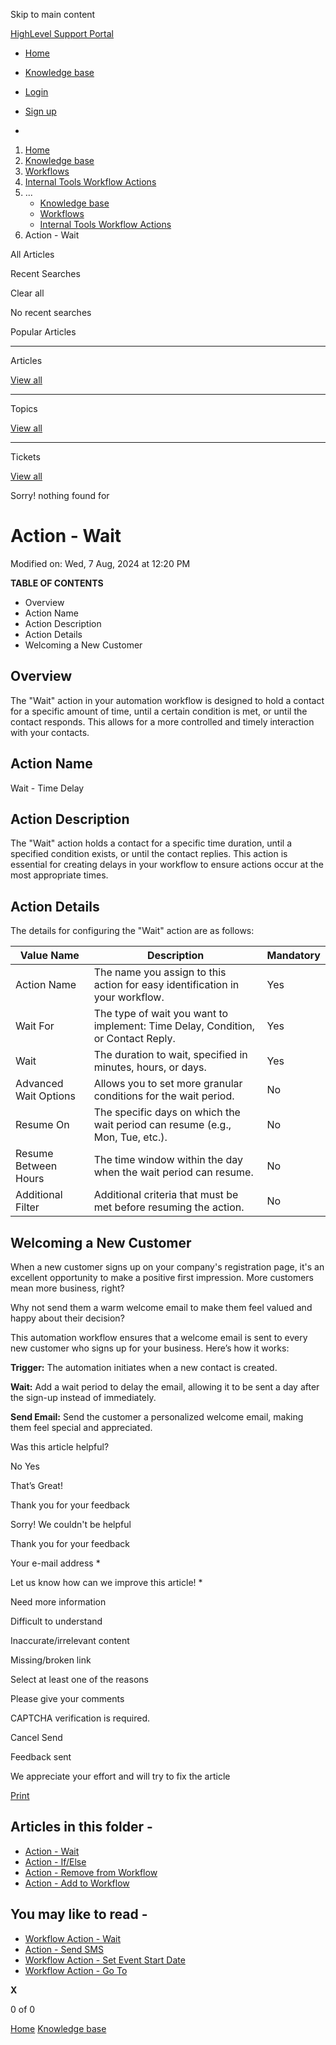 Skip to main content

[ HighLevel Support Portal ](https://help.gohighlevel.com)

  * [ Home ](/support/home)
  * [ Knowledge base ](/support/solutions)

  * [Login](/support/login)
  * [Sign up](/support/signup)
  * 

  1. [Home](/support/home)
  2. [Knowledge base](/support/solutions)
  3. [Workflows](/support/solutions/48000455132)
  4. [Internal Tools Workflow Actions](/support/solutions/folders/155000000751)
  5. ... 
     * [Knowledge base](/support/solutions)
     * [Workflows](/support/solutions/48000455132)
     * [Internal Tools Workflow Actions](/support/solutions/folders/155000000751)
  6. Action - Wait

All  Articles 

Recent Searches

Clear all

No recent searches

Popular Articles

* * *

Articles

[View all](/support/search/solutions)

* * *

Topics

[View all](/support/search/topics)

* * *

Tickets

[View all](/support/search/tickets)

Sorry! nothing found for   

# Action - Wait

Modified on: Wed, 7 Aug, 2024 at 12:20 PM

**TABLE OF CONTENTS**

  * Overview
  * Action Name
  * Action Description
  * Action Details
  * Welcoming a New Customer

##   

## Overview

The "Wait" action in your automation workflow is designed to hold a contact for a specific amount of time, until a certain condition is met, or until the contact responds. This allows for a more controlled and timely interaction with your contacts.

## Action Name

Wait - Time Delay

## Action Description

The "Wait" action holds a contact for a specific time duration, until a specified condition exists, or until the contact replies. This action is essential for creating delays in your workflow to ensure actions occur at the most appropriate times.

## Action Details

The details for configuring the "Wait" action are as follows:

Value Name| Description| Mandatory  
---|---|---  
Action Name| The name you assign to this action for easy identification in your workflow.| Yes  
Wait For| The type of wait you want to implement: Time Delay, Condition, or Contact Reply.| Yes  
Wait| The duration to wait, specified in minutes, hours, or days.| Yes  
Advanced Wait Options| Allows you to set more granular conditions for the wait period.| No  
Resume On| The specific days on which the wait period can resume (e.g., Mon, Tue, etc.).| No  
Resume Between Hours| The time window within the day when the wait period can resume.| No  
Additional Filter| Additional criteria that must be met before resuming the action.| No  

## Welcoming a New Customer

When a new customer signs up on your company's registration page, it's an excellent opportunity to make a positive first impression. More customers mean more business, right?

Why not send them a warm welcome email to make them feel valued and happy about their decision?

This automation workflow ensures that a welcome email is sent to every new customer who signs up for your business. Here’s how it works:

**Trigger:** The automation initiates when a new contact is created.

**Wait:** Add a wait period to delay the email, allowing it to be sent a day after the sign-up instead of immediately.

**Send Email:** Send the customer a personalized welcome email, making them feel special and appreciated.

Was this article helpful?

No  Yes 

That’s Great!

Thank you for your feedback

Sorry! We couldn't be helpful

Thank you for your feedback

Your e-mail address *

Let us know how can we improve this article! *

Need more information 

Difficult to understand 

Inaccurate/irrelevant content 

Missing/broken link 

Select at least one of the reasons 

Please give your comments 

CAPTCHA verification is required. 

Cancel  Send 

Feedback sent

We appreciate your effort and will try to fix the article

[Print](javascript:print\(\))

## Articles in this folder -

  * [Action - Wait](/support/solutions/articles/155000002470-action-wait)
  * [Action - If/Else](/support/solutions/articles/155000002471-action-if-else)
  * [Action - Remove from Workflow](/support/solutions/articles/155000002553-action-remove-from-workflow)
  * [Action - Add to Workflow](/support/solutions/articles/155000002554-action-add-to-workflow)

## You may like to read -

  * [Workflow Action - Wait](/support/solutions/articles/48001180391-workflow-action-wait)
  * [Action - Send SMS](/support/solutions/articles/155000002474-action-send-sms)
  * [Workflow Action - Set Event Start Date](/support/solutions/articles/48001202723-workflow-action-set-event-start-date)
  * [Workflow Action - Go To](/support/solutions/articles/155000003377-workflow-action-go-to)

**X**

0 of 0 []()

[Home](/support/home) [Knowledge base](/support/solutions)
